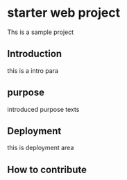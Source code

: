 # starter web project
Ths is a sample project
## Introduction
 this is a intro para 
## purpose
introduced purpose texts
## Deployment 
this is deployment area
## How to contribute


